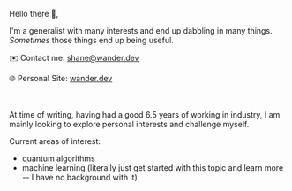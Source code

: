 Hello there 👋,

I'm a generalist with many interests and end up dabbling in many things. _Sometimes_ those things end up being useful.


✉️ Contact me: [shane@wander.dev](mailto:shane@wander.dev)

🌐 Personal Site: [wander.dev](https://wander.dev)

<br><br>
At time of writing, having had a good 6.5 years of working in industry, I am mainly looking to explore personal interests and challenge myself. 


Current areas of interest:
- quantum algorithms
- machine learning (literally just get started with this topic and learn more -- I have no background with it)
